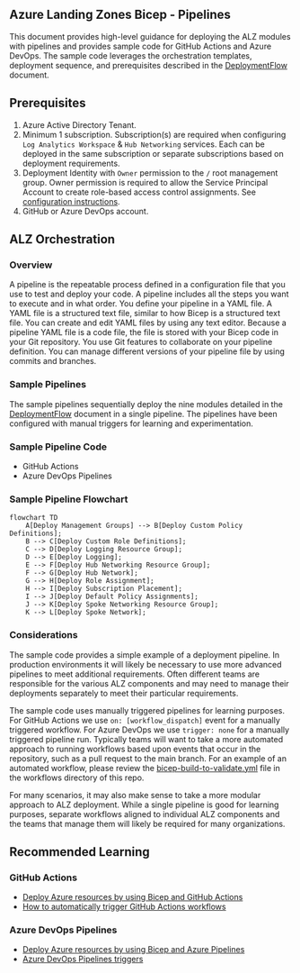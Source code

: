 <!-- markdownlint-disable -->
## Azure Landing Zones Bicep - Pipelines
<!-- markdownlint-restore -->

This document provides high-level guidance for deploying the ALZ modules with pipelines and provides sample code for GitHub Actions and Azure DevOps. The sample code leverages the orchestration templates, deployment sequence, and prerequisites described in the [DeploymentFlow](https://github.com/Azure/ALZ-Bicep/wiki/DeploymentFlow) document.

## Prerequisites

1. Azure Active Directory Tenant.
2. Minimum 1 subscription.  Subscription(s) are required when configuring `Log Analytics Workspace` & `Hub Networking` services.  Each can be deployed in the same subscription or separate subscriptions based on deployment requirements.
3. Deployment Identity with `Owner` permission to the `/` root management group.  Owner permission is required to allow the Service Principal Account to create role-based access control assignments.  See [configuration instructions](https://github.com/Azure/ALZ-Bicep/wiki/DeploymentFlow#deployment-identity).
4. GitHub or Azure DevOps account.

## ALZ Orchestration

### Overview

A pipeline is the repeatable process defined in a configuration file that you use to test and deploy your code. A pipeline includes all the steps you want to execute and in what order. You define your pipeline in a YAML file. A YAML file is a structured text file, similar to how Bicep is a structured text file. You can create and edit YAML files by using any text editor. Because a pipeline YAML file is a code file, the file is stored with your Bicep code in your Git repository. You use Git features to collaborate on your pipeline definition. You can manage different versions of your pipeline file by using commits and branches.

### Sample Pipelines

The sample pipelines sequentially deploy the nine modules detailed in the [DeploymentFlow](https://github.com/Azure/ALZ-Bicep/wiki/DeploymentFlow) document in a single pipeline. The pipelines have been configured with manual triggers for learning and experimentation.

### Sample Pipeline Code

- GitHub Actions
- Azure DevOps Pipelines

### Sample Pipeline Flowchart

```mermaid
flowchart TD
    A[Deploy Management Groups] --> B[Deploy Custom Policy Definitions];
    B --> C[Deploy Custom Role Definitions];
    C --> D[Deploy Logging Resource Group];
    D --> E[Deploy Logging];
    E --> F[Deploy Hub Networking Resource Group];
    F --> G[Deploy Hub Network];
    G --> H[Deploy Role Assignment];
    H --> I[Deploy Subscription Placement];
    I --> J[Deploy Default Policy Assignments];
    J --> K[Deploy Spoke Networking Resource Group];
    K --> L[Deploy Spoke Network];
```

### Considerations

The sample code provides a simple example of a deployment pipeline. In production environments it will likely be necessary to use more advanced pipelines to meet additional requirements. Often different teams are responsible for the various ALZ components and may need to manage their deployments separately to meet their particular requirements. 

The sample code uses manually triggered pipelines for learning purposes. For GitHub Actions we use `on: [workflow_dispatch]` event for a manually triggered workflow. For Azure DevOps we use `trigger: none` for a manually triggered pipeline run. Typically teams will want to take a more automated approach to running workflows based upon events that occur in the repository, such as a pull request to the main branch. For an example of an automated workflow, please review the [bicep-build-to-validate.yml](https://github.com/Azure/ALZ-Bicep/blob/main/.github/workflows/bicep-build-to-validate.yml) file in the workflows directory of this repo.

For many scenarios, it may also make sense to take a more modular approach to ALZ deployment. While a single pipeline is good for learning purposes, separate workflows aligned to individual ALZ components and the teams that manage them will likely be required for many organizations.

## Recommended Learning

### GitHub Actions

- [Deploy Azure resources by using Bicep and GitHub Actions](https://docs.microsoft.com/en-us/learn/paths/bicep-github-actions/)
- [How to automatically trigger GitHub Actions workflows](https://docs.github.com/en/actions/using-workflows/triggering-a-workflow)

### Azure DevOps Pipelines

- [Deploy Azure resources by using Bicep and Azure Pipelines](https://docs.microsoft.com/en-us/learn/paths/bicep-azure-pipelines/)
- [Azure DevOps Pipelines triggers](https://docs.microsoft.com/en-us/azure/devops/pipelines/build/triggers?view=azure-devops)